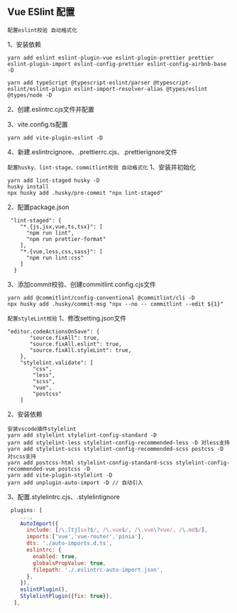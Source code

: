 ## Vue ESlint 配置

`配置eslint校验 自动格式化`
 
 1、安装依赖
 ```
 yarn add eslint eslint-plugin-vue eslint-plugin-prettier prettier eslint-plugin-import eslint-config-prettier eslint-config-airbnb-base -D

 yarn add typeScript @typescript-eslint/parser @typescript-eslint/eslint-plugin eslint-import-resolver-alias @types/eslint @types/node -D
 ```
2、创建.eslintrc.cjs文件并配置

3、vite.config.ts配置
```
yarn add vite-plugin-eslint -D
```
4、新建.eslintrcignore、.prettierrc.cjs、.prettierignore文件

`配置husky、lint-stage、commitlint校验 自动格式化`
1、安装并初始化
```
yarn add lint-staged husky -D
husky install
npx husky add .husky/pre-commit "npx lint-staged"
```
2、配置package.json
```
 "lint-staged": {
    "*.{js,jsx,vue,ts,tsx}": [
      "npm run lint",
      "npm run prettier-format"
    ],
    "*.{vue,less,css,sass}": [
      "npm run lint:css"
    ]
  }
```
3、添加commit校验、创建commitlint.config.cjs文件
```
yarn add @commitlint/config-conventional @commitlint/cli -D
npx husky add .husky/commit-msg "npx --no -- commitlint --edit ${1}"
```
`配置styleLint校验`
1、修改setting.json文件
```
"editor.codeActionsOnSave": {
       "source.fixAll": true,
       "source.fixAll.eslint": true,
       "source.fixAll.styleLint": true,
    },
    "stylelint.validate": [
        "css",
        "less",
        "scss",
        "vue",
        "postcss"
    ]
```
2、安装依赖
```
安装vscode插件stylelint
yarn add stylelint stylelint-config-standard -D
yarn add stylelint-less stylelint-config-recommended-less -D 对less支持
yarn add stylelint-scss stylelint-config-recommended-scss postcss -D 对scss支持
yarn add postcss-html stylelint-config-standard-scss stylelint-config-recommended-vue postcss -D
yarn add vite-plugin-stylelint -D
yarn add unplugin-auto-import -D // 自动引入
```
3、配置.stylelintrc.cjs、.stylelintignore
```js
 plugins: [
    ...,
    AutoImport({
      include: [/\.[tj]sx?$/, /\.vue$/, /\.vue\?vue/, /\.md$/],
      imports:['vue','vue-router','pinia'],
      dts: './auto-imports.d.ts',
      eslintrc: {
        enabled: true,
        globalsPropValue: true,
        filepath: './.eslintrc-auto-import.json',
      },
    }),
    eslintPlugin(), 
    StylelintPlugin({fix: true}),
  ],
```